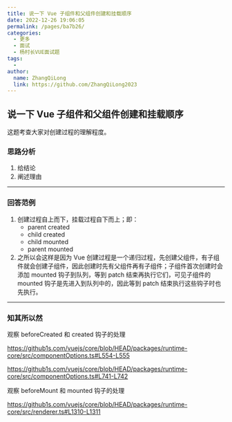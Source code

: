 ```yaml
---
title: 说一下 Vue 子组件和父组件创建和挂载顺序
date: 2022-12-26 19:06:05
permalink: /pages/ba7b26/
categories:
  - 更多
  - 面试
  - 杨村长VUE面试题
tags:
  -
author:
  name: ZhangQiLong
  link: https://github.com/ZhangQiLong2023
---
```


## 说一下 Vue 子组件和父组件创建和挂载顺序

这题考查大家对创建过程的理解程度。

### 思路分析

1. 给结论
2. 阐述理由

---

### 回答范例

1. 创建过程自上而下，挂载过程自下而上；即：
   - parent created
   - child created
   - child mounted
   - parent mounted
2. 之所以会这样是因为 Vue 创建过程是一个递归过程，先创建父组件，有子组件就会创建子组件，因此创建时先有父组件再有子组件；子组件首次创建时会添加 mounted 钩子到队列，等到 patch 结束再执行它们，可见子组件的 mounted 钩子是先进入到队列中的，因此等到 patch 结束执行这些钩子时也先执行。

---

### 知其所以然

观察 beforeCreated 和 created 钩子的处理

https://github1s.com/vuejs/core/blob/HEAD/packages/runtime-core/src/componentOptions.ts#L554-L555

https://github1s.com/vuejs/core/blob/HEAD/packages/runtime-core/src/componentOptions.ts#L741-L742

观察 beforeMount 和 mounted 钩子的处理

https://github1s.com/vuejs/core/blob/HEAD/packages/runtime-core/src/renderer.ts#L1310-L1311
